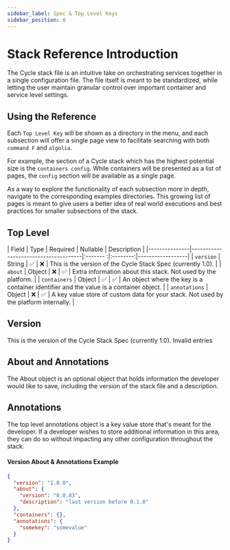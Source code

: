 ```yaml
---
sidebar_label: Spec & Top Level Keys
sidebar_position: 0
---
```


# Stack Reference Introduction
The Cycle stack file is an intuitive take on orchestrating services together in a single configuration file.  The file itself is meant to be standardized, while letting the user maintain granular control over important container and service level settings.


## Using the Reference
Each `Top Level Key` will be shown as a directory in the menu, and each subsection will offer a single page view to facilitate searching with both `command F` and `algolia`.  

For example, the section of a Cycle stack which has the highest potential size is the `containers config`.  While containers will be presented as a list of pages, the `config` section will be available as a single page.

As a way to explore the functionality of each subsection more in depth, navigate to the corresponding examples directories. This growing list of pages is meant to give users a better idea of real world executions and best practices for smaller subsections of the stack.


## Top Level

| Field         | Type                                 | Required | Nullable | Description      |
|---------------|--------------------------------------|:------- :|:--------:|------------------|
| `version`     | String                               | ✅        | ❌      | This is the version of the Cycle Stack Spec (currently 1.0). |
| `about`       | Object  | ❌        | ✅      | Extra information about this stack. Not used by the platform. |
| `containers`  | Object  | ✅        | ✅      | An object where the key is a container identifier and the value is a container object. |
| `annotations` | Object  | ❌        | ✅      | A key value store of custom data for your stack. Not used by the platform internally. |


## Version
This is the version of the Cycle Stack Spec (currently 1.0). Invalid entries 

## About and Annotations
The About object is an optional object that holds information the developer would like to save, including the version of the stack file and a description.

## Annotations
The top level annotations object is a key value store that's meant for the developer.  If a developer wishes to store additional information in this area, they can do so without impacting any other configuration throughout the stack.

#### Version About & Annotations Example
```json
{
  "version": "1.0.0",
  "about": {
    "version": "0.0.83",
    "description": "last version before 0.1.0"
  },
  "containers": {},
  "annotations": {
    "somekey": "somevalue"
  }
}
```


